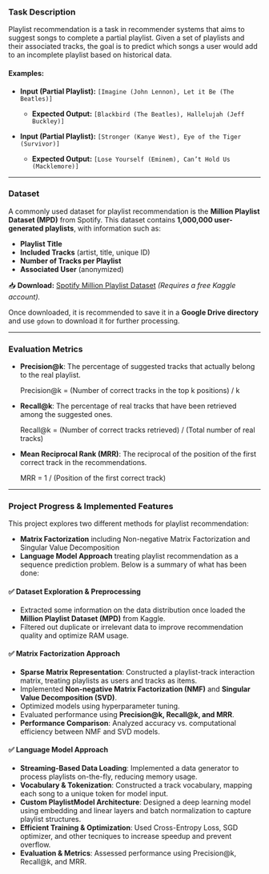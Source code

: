 ### **Task Description**  

Playlist recommendation is a task in recommender systems that aims to suggest songs to complete a
partial playlist. Given a set of playlists and their associated tracks, the goal is to predict 
which songs a user would add to an incomplete playlist based on historical data.  

#### **Examples:**  
- **Input (Partial Playlist):** `[Imagine (John Lennon), Let it Be (The Beatles)]`  
  - **Expected Output:** `[Blackbird (The Beatles), Hallelujah (Jeff Buckley)]`  

- **Input (Partial Playlist):** `[Stronger (Kanye West), Eye of the Tiger (Survivor)]`  
  - **Expected Output:** `[Lose Yourself (Eminem), Can’t Hold Us (Macklemore)]`  

---

### **Dataset**  

A commonly used dataset for playlist recommendation is the **Million Playlist Dataset (MPD)**
from Spotify. This dataset contains **1,000,000 user-generated playlists**, with information such as:  

- **Playlist Title**  
- **Included Tracks** (artist, title, unique ID)  
- **Number of Tracks per Playlist**  
- **Associated User** (anonymized)  

📥 **Download:** [Spotify Million Playlist Dataset](https://www.kaggle.com/datasets/himanshuwagh/spotify-million?resource=download)
*(Requires a free Kaggle account).*  

Once downloaded, it is recommended to save it in a **Google Drive directory** and use `gdown` 
to download it for further processing.  

---

### Evaluation Metrics

- **Precision@k**: The percentage of suggested tracks that actually belong to the real playlist.

  Precision@k = (Number of correct tracks in the top k positions) / k

- **Recall@k**: The percentage of real tracks that have been retrieved among the suggested ones.

  Recall@k = (Number of correct tracks retrieved) / (Total number of real tracks)

- **Mean Reciprocal Rank (MRR)**: The reciprocal of the position of the first correct track in the recommendations.

  MRR = 1 / (Position of the first correct track)
 
---

### **Project Progress & Implemented Features**  

This project explores two different methods for playlist recommendation: 
- **Matrix Factorization** including Non-negative Matrix Factorization and Singular Value Decomposition
- **Language Model Approach** treating playlist recommendation as a sequence prediction problem.
Below is a summary of what has been done:  

#### ✅ **Dataset Exploration & Preprocessing**  
- Extracted some information on the data distribution once loaded the **Million Playlist Dataset (MPD)** from Kaggle.  
- Filtered out duplicate or irrelevant data to improve recommendation quality and optimize RAM usage.  

#### ✅ **Matrix Factorization Approach**
- **Sparse Matrix Representation**: Constructed a playlist-track interaction matrix, treating playlists
  as users and tracks as items.
- Implemented **Non-negative Matrix Factorization (NMF)** and **Singular Value Decomposition (SVD)**.  
- Optimized models using hyperparameter tuning.  
- Evaluated performance using **Precision@k, Recall@k, and MRR**.
- **Performance Comparison**: Analyzed accuracy vs. computational efficiency between NMF and SVD models.

#### ✅ **Language Model Approach**  
- **Streaming-Based Data Loading**: Implemented a data generator to process playlists on-the-fly, reducing memory usage.
- **Vocabulary & Tokenization**: Constructed a track vocabulary, mapping each song to a unique token for model input.
- **Custom PlaylistModel Architecture**: Designed a deep learning model using embedding and linear layers and batch normalization to capture playlist structures.
- **Efficient Training & Optimization**: Used Cross-Entropy Loss, SGD optimizer, and other tecniques to increase speedup and prevent overflow.
- **Evaluation & Metrics**: Assessed performance using Precision@k, Recall@k, and MRR.
